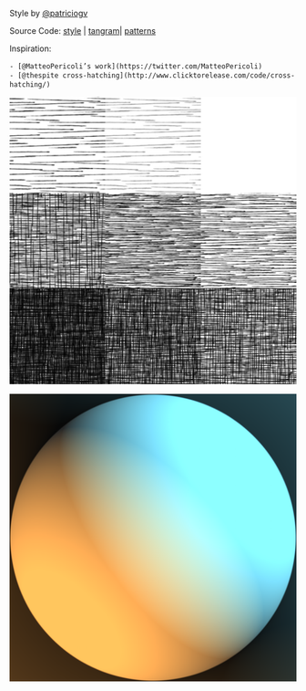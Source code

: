 Style by [@patriciogv](https://twitter.com/patriciogv)

Source Code: [style](https://github.com/tangrams/tangram-sandbox/blob/gh-pages/styles/crosshatch.yaml) | [tangram](https://github.com/tangrams/tangram)| [patterns](http://tangrams.github.io/ProceduralTextures/)

Inspiration: 

	- [@MatteoPericoli’s work](https://twitter.com/MatteoPericoli)
	- [@thespite cross-hatching](http://www.clicktorelease.com/code/cross-hatching/)

[ ![Lookup Croos Hatch table](styles/imgs/hatch-0002.png) ](code.html#shaders/crosshatch.frag&styles/imgs/hatch-0002.png)

![Spherical enviromentalmap](styles/imgs/sem-pericoli.png)